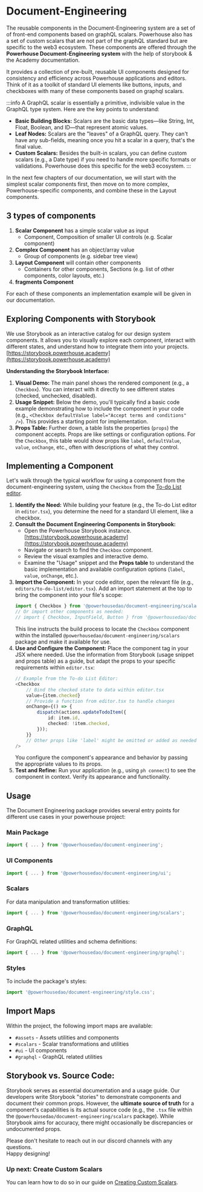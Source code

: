 # Document-Engineering

The reusable components in the Document-Engineering system are a set of of front-end components based on graphQL scalars. 
Powerhouse also has a set of custom scalars that are not part of the graphQL standard but are specific to the web3 ecosystem.
These components are offered through the **Powerhouse Document-Engineering system** with the help of storybook & the Academy documentation. 

It provides a collection of pre-built, reusable UI components designed for consistency and efficiency across Powerhouse applications and editors. Think of it as a toolkit of standard UI elements like buttons, inputs, and checkboxes with many of these components based on graphql scalars. 

:::info
A GraphQL scalar is essentially a primitive, indivisible value in the GraphQL type system. 
Here are the key points to understand:

- **Basic Building Blocks:** Scalars are the basic data types—like String, Int, Float, Boolean, and ID—that represent atomic values.
- **Leaf Nodes:** Scalars are the "leaves" of a GraphQL query. They can't have any sub-fields, meaning once you hit a scalar in a query, that's the final value.
- **Custom Scalars:** Besides the built-in scalars, you can define custom scalars (e.g., a Date type) if you need to handle more specific formats or validations. Powerhouse does this specific for the web3 ecosystem. 
:::

In the next few chapters of our documentation, we will start with the simplest scalar components first, then move on to more complex, Powerhouse-specific components, and combine these in the Layout components.

## **3 types of components**

1. **Scalar Component** has a simple scalar value as input 
    - Component, Composition of smaller UI controls (e.g. Scalar component)
2. **Complex Component** has an object/array value 
    - Group of components (e.g. sidebar tree view)
3. **Layout Component** will contain other components 
    - Containers for other components, Sections (e.g. list of other components, color layouts, etc.)
4. **fragments Component** 

For each of these components an implementation example will be given in our documentation. 

## Exploring Components with Storybook

We use Storybook as an interactive catalog for our design system components. It allows you to visually explore each component, interact with different states, and understand how to integrate them into your projects. [https://storybook.powerhouse.academy](https://storybook.powerhouse.academy)

**Understanding the Storybook Interface:**

1.  **Visual Demo:** The main panel shows the rendered component (e.g., a `Checkbox`). You can interact with it directly to see different states (checked, unchecked, disabled).
2.  **Usage Snippet:** Below the demo, you'll typically find a basic code example demonstrating how to include the component in your code (e.g., `<Checkbox defaultValue label="Accept terms and conditions" />`). This provides a starting point for implementation.
3.  **Props Table:** Further down, a table lists the properties (`props`) the component accepts. Props are like settings or configuration options. For the `Checkbox`, this table would show props like `label`, `defaultValue`, `value`, `onChange`, etc., often with descriptions of what they control.

## Implementing a Component

Let's walk through the typical workflow for using a component from the document-engineering system, using the `Checkbox` from the [To-do List editor](/academy/GetStarted/BuildToDoListEditor).

1.  **Identify the Need:** While building your feature (e.g., the To-do List editor in `editor.tsx`), you determine the need for a standard UI element, like a checkbox.
2.  **Consult the Document Engineering Components in Storybook:**
    *   Open the Powerhouse Storybook instance. [https://storybook.powerhouse.academy](https://storybook.powerhouse.academy)
    *   Navigate or search to find the `Checkbox` component.
    *   Review the visual examples and interactive demo.
    *   Examine the "Usage" snippet and the **Props table** to understand the basic implementation and available configuration options (`label`, `value`, `onChange`, etc.).
3.  **Import the Component:** In your code editor, open the relevant file (e.g., `editors/to-do-list/editor.tsx`). Add an import statement at the top to bring the component into your file's scope:
    ```typescript
    import { Checkbox } from '@powerhousedao/document-engineering/scalars';
    // Or import other components as needed:
    // import { Checkbox, InputField, Button } from '@powerhousedao/document-engineering/scalars';
    ```
    This line instructs the build process to locate the `Checkbox` component within the installed `@powerhousedao/document-engineering/scalars` package and make it available for use.
4.  **Use and Configure the Component:** Place the component tag in your JSX where needed. Use the information from Storybook (usage snippet and props table) as a guide, but adapt the props to your specific requirements within `editor.tsx`:
    ```typescript
    // Example from the To-do List Editor:
    <Checkbox
        // Bind the checked state to data within editor.tsx
        value={item.checked} 
        // Provide a function from editor.tsx to handle changes
        onChange={() => { 
            dispatch(actions.updateTodoItem({
                id: item.id,
                checked: !item.checked,
            }));
        }}
        // Other props like 'label' might be omitted or added as needed.
    />
    ```
    You configure the component's appearance and behavior by passing the appropriate values to its props.
5.  **Test and Refine:** Run your application (e.g., using `ph connect`) to see the component in context. Verify its appearance and functionality.

## Usage

The Document Engineering package provides several entry points for different use cases in your powerhouse project:

### Main Package

```typescript
import { ... } from '@powerhousedao/document-engineering';
```

### UI Components

```typescript
import { ... } from '@powerhousedao/document-engineering/ui';
```

### Scalars

For data manipulation and transformation utilities:

```typescript
import { ... } from '@powerhousedao/document-engineering/scalars';
```

### GraphQL

For GraphQL related utilities and schema definitions:

```typescript
import { ... } from '@powerhousedao/document-engineering/graphql';
```

### Styles

To include the package's styles:

```typescript
import '@powerhousedao/document-engineering/style.css';
```

## Import Maps

Within the project, the following import maps are available:

- `#assets` - Assets utilities and components
- `#scalars` - Scalar transformations and utilities
- `#ui` - UI components 
- `#graphql` - GraphQL related utilities


## **Storybook vs. Source Code:**

Storybook serves as essential documentation and a usage guide. Our developers write Storybook "stories" to demonstrate components and document their common props. However, the **ultimate source of truth** for a component's capabilities is its actual source code (e.g., the `.tsx` file within the `@powerhousedao/document-engineering/scalars` package).
While Storybook aims for accuracy, there might occasionally be discrepancies or undocumented props.

Please don't hesitate to reach out in our discord channels with any questions.    
Happy designing! 

### Up next: Create Custom Scalars

You can learn how to do so in our guide on [Creating Custom Scalars](/academy/ComponentLibrary/CreateCustomScalars).



